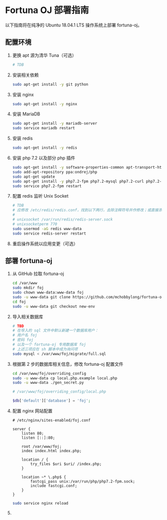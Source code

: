 # Fortuna OJ 部署指南

以下指南将在纯净的 Ubuntu 18.04.1 LTS 操作系统上部署 fortuna-oj。



## 配置环境

1. 更换 apt 源为清华 Tuna（可选）

   ```sh
   # TDB
   ```

2. 安装相关依赖

   ```sh
   sudo apt-get install -y git python
   ```

3. 安装 nginx

   ```sh
   sudo apt-get install -y nginx
   ```

4. 安装 MariaDB

   ```sh
   sudo apt-get install -y mariadb-server
   sudo service mariadb restart
   ```

5. 安装 redis

   ```sh
   sudo apt-get install -y redis
   ```

6. 安装 php 7.2 以及部分 php 插件

   ```sh
   sudo apt-get install -y software-properties-common apt-transport-https lsb-release ca-certificates
   sudo add-apt-repository ppa:ondrej/php
   sudo apt-get update
   sudo apt-get install -y php7.2-fpm php7.2-mysql php7.2-curl php7.2-gd php7.2-mbstring php7.2-xml php7.2-xmlrpc php7.2-zip php7.2-opcache php7.2-redis
   sudo service php7.2-fpm restart
   ```

7. 配置 redis 监听 Unix Socket

   ```sh
   # TDB
   # 应修改 /etc/redis/redis.conf，找到以下两行，去除注释符号并作修改；或直接添加
   # 
   # unixsocket /var/run/redis/redis-server.sock
   # unixsocketperm 770
   sudo usermod -aG redis www-data
   sudo service redis-server restart
   ```

8. 重启操作系统以应用变更（可选）



## 部署 fortuna-oj

1. 从 GitHub 拉取 fortuna-oj

   ```sh
   cd /var/www
   sudo mkdir foj
   sudo chown www-data:www-data foj
   sudo -u www-data git clone https://github.com/mchobbylong/fortuna-oj foj
   cd foj
   sudo -u www-data git checkout new-env
   ```

2. 导入相关数据库

   ```sh
   # TBD
   # 在导入的 sql 文件中默认新建一个数据库用户：
   # 用户名 foj
   # 密码 foj
   # 以及一个 fortuna-oj 专用数据库 foj
   # 上述三项应在 sh 脚本中成为询问项
   sudo mysql < /var/www/foj/migrate/full.sql
   ```

3. 根据第 2 步的数据库相关信息，修改 fortuna-oj 配置文件

   ```sh
   cd /var/www/foj/overriding_config
   sudo -u www-data cp local.php.example local.php
   sudo -u www-data ./gen_secret.py
   ```

   ```php
   # /var/www/foj/overriding_config/local.php
   
   $db['default']['database'] = 'foj';
   ```

4. 配置 nginx 网站配置

   ```nginx
   # /etc/nginx/sites-enabled/foj.conf
   
   server {
       listen 80;
       listen [::]:80;
       
       root /var/www/foj;
       index index.html index.php;
       
       location / {
           try_files $uri $uri/ /index.php;
       }
       
       location ~* \.php$ {
           fastcgi_pass unix:/var/run/php/php7.2-fpm.sock;
           include fastcgi.conf;
       }
   }
   ```

   ```sh
   sudo service nginx reload
   ```

5. 